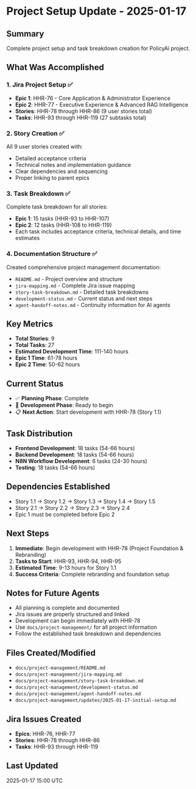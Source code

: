 # Project Setup Update - 2025-01-17

## Summary
Complete project setup and task breakdown creation for PolicyAi project.

## What Was Accomplished

### 1. Jira Project Setup ✅
- **Epic 1**: HHR-76 - Core Application & Administrator Experience
- **Epic 2**: HHR-77 - Executive Experience & Advanced RAG Intelligence
- **Stories**: HHR-78 through HHR-86 (9 user stories total)
- **Tasks**: HHR-93 through HHR-119 (27 subtasks total)

### 2. Story Creation ✅
All 9 user stories created with:
- Detailed acceptance criteria
- Technical notes and implementation guidance
- Clear dependencies and sequencing
- Proper linking to parent epics

### 3. Task Breakdown ✅
Complete task breakdown for all stories:
- **Epic 1**: 15 tasks (HHR-93 to HHR-107)
- **Epic 2**: 12 tasks (HHR-108 to HHR-119)
- Each task includes acceptance criteria, technical details, and time estimates

### 4. Documentation Structure ✅
Created comprehensive project management documentation:
- `README.md` - Project overview and structure
- `jira-mapping.md` - Complete Jira issue mapping
- `story-task-breakdown.md` - Detailed task breakdowns
- `development-status.md` - Current status and next steps
- `agent-handoff-notes.md` - Continuity information for AI agents

## Key Metrics
- **Total Stories**: 9
- **Total Tasks**: 27
- **Estimated Development Time**: 111-140 hours
- **Epic 1 Time**: 61-78 hours
- **Epic 2 Time**: 50-62 hours

## Current Status
- ✅ **Planning Phase**: Complete
- 🔄 **Development Phase**: Ready to begin
- 📋 **Next Action**: Start development with HHR-78 (Story 1.1)

## Task Distribution
- **Frontend Development**: 18 tasks (54-66 hours)
- **Backend Development**: 18 tasks (54-66 hours)
- **N8N Workflow Development**: 6 tasks (24-30 hours)
- **Testing**: 18 tasks (54-66 hours)

## Dependencies Established
- Story 1.1 → Story 1.2 → Story 1.3 → Story 1.4 → Story 1.5
- Story 2.1 → Story 2.2 → Story 2.3 → Story 2.4
- Epic 1 must be completed before Epic 2

## Next Steps
1. **Immediate**: Begin development with HHR-78 (Project Foundation & Rebranding)
2. **Tasks to Start**: HHR-93, HHR-94, HHR-95
3. **Estimated Time**: 9-13 hours for Story 1.1
4. **Success Criteria**: Complete rebranding and foundation setup

## Notes for Future Agents
- All planning is complete and documented
- Jira issues are properly structured and linked
- Development can begin immediately with HHR-78
- Use `docs/project-management/` for all project information
- Follow the established task breakdown and dependencies

## Files Created/Modified
- `docs/project-management/README.md`
- `docs/project-management/jira-mapping.md`
- `docs/project-management/story-task-breakdown.md`
- `docs/project-management/development-status.md`
- `docs/project-management/agent-handoff-notes.md`
- `docs/project-management/updates/2025-01-17-initial-setup.md`

## Jira Issues Created
- **Epics**: HHR-76, HHR-77
- **Stories**: HHR-78 through HHR-86
- **Tasks**: HHR-93 through HHR-119

## Last Updated
2025-01-17 15:00 UTC

